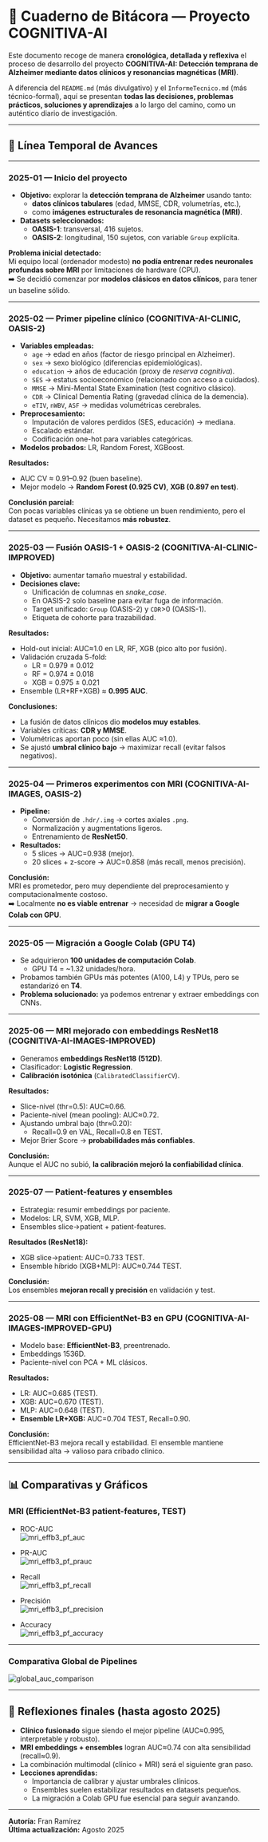 # 📓 Cuaderno de Bitácora — Proyecto COGNITIVA-AI

Este documento recoge de manera **cronológica, detallada y reflexiva** el proceso de desarrollo del proyecto **COGNITIVA-AI: Detección temprana de Alzheimer mediante datos clínicos y resonancias magnéticas (MRI)**.  

A diferencia del `README.md` (más divulgativo) y el `InformeTecnico.md` (más técnico-formal), aquí se presentan **todas las decisiones, problemas prácticos, soluciones y aprendizajes** a lo largo del camino, como un auténtico diario de investigación.  

---

## 📅 Línea Temporal de Avances

---

### 2025-01 — Inicio del proyecto
- **Objetivo:** explorar la **detección temprana de Alzheimer** usando tanto:
  - **datos clínicos tabulares** (edad, MMSE, CDR, volumetrías, etc.),
  - como **imágenes estructurales de resonancia magnética (MRI)**.  
- **Datasets seleccionados:**
  - **OASIS-1**: transversal, 416 sujetos.
  - **OASIS-2**: longitudinal, 150 sujetos, con variable `Group` explícita.  

**Problema inicial detectado:**  
Mi equipo local (ordenador modesto) **no podía entrenar redes neuronales profundas sobre MRI** por limitaciones de hardware (CPU).  
➡️ Se decidió comenzar por **modelos clásicos en datos clínicos**, para tener un baseline sólido.

---

### 2025-02 — Primer pipeline clínico (COGNITIVA-AI-CLINIC, OASIS-2)
- **Variables empleadas:**
  - `age` → edad en años (factor de riesgo principal en Alzheimer).
  - `sex` → sexo biológico (diferencias epidemiológicas).
  - `education` → años de educación (proxy de *reserva cognitiva*).
  - `SES` → estatus socioeconómico (relacionado con acceso a cuidados).
  - `MMSE` → Mini-Mental State Examination (test cognitivo clásico).
  - `CDR` → Clinical Dementia Rating (gravedad clínica de la demencia).
  - `eTIV`, `nWBV`, `ASF` → medidas volumétricas cerebrales.
- **Preprocesamiento:**
  - Imputación de valores perdidos (SES, educación) → mediana.
  - Escalado estándar.
  - Codificación one-hot para variables categóricas.
- **Modelos probados:** LR, Random Forest, XGBoost.

**Resultados:**
- AUC CV ≈ 0.91–0.92 (buen baseline).  
- Mejor modelo → **Random Forest (0.925 CV)**, **XGB (0.897 en test)**.  

**Conclusión parcial:**  
Con pocas variables clínicas ya se obtiene un buen rendimiento, pero el dataset es pequeño. Necesitamos **más robustez**.

---

### 2025-03 — Fusión OASIS-1 + OASIS-2 (COGNITIVA-AI-CLINIC-IMPROVED)
- **Objetivo:** aumentar tamaño muestral y estabilidad.
- **Decisiones clave:**
  - Unificación de columnas en *snake_case*.
  - En OASIS-2 solo baseline para evitar fuga de información.
  - Target unificado: `Group` (OASIS-2) y `CDR`>0 (OASIS-1).
  - Etiqueta de cohorte para trazabilidad.

**Resultados:**
- Hold-out inicial: AUC≈1.0 en LR, RF, XGB (pico alto por fusión).
- Validación cruzada 5-fold:
  - LR = 0.979 ± 0.012
  - RF = 0.974 ± 0.018
  - XGB = 0.975 ± 0.021
- Ensemble (LR+RF+XGB) ≈ **0.995 AUC**.  

**Conclusiones:**
- La fusión de datos clínicos dio **modelos muy estables**.  
- Variables críticas: **CDR y MMSE**.  
- Volumétricas aportan poco (sin ellas AUC ≈1.0).  
- Se ajustó **umbral clínico bajo** → maximizar recall (evitar falsos negativos).  

---

### 2025-04 — Primeros experimentos con MRI (COGNITIVA-AI-IMAGES, OASIS-2)
- **Pipeline:**
  - Conversión de `.hdr/.img` → cortes axiales `.png`.
  - Normalización y augmentations ligeros.
  - Entrenamiento de **ResNet50**.
- **Resultados:**
  - 5 slices → AUC=0.938 (mejor).
  - 20 slices + z-score → AUC=0.858 (más recall, menos precisión).

**Conclusión:**  
MRI es prometedor, pero muy dependiente del preprocesamiento y computacionalmente costoso.  
➡️ Localmente **no es viable entrenar** → necesidad de **migrar a Google Colab con GPU**.

---

### 2025-05 — Migración a Google Colab (GPU T4)
- Se adquirieron **100 unidades de computación Colab**.  
  - GPU T4 = ~1.32 unidades/hora.  
- Probamos también GPUs más potentes (A100, L4) y TPUs, pero se estandarizó en **T4**.  
- **Problema solucionado:** ya podemos entrenar y extraer embeddings con CNNs.  

---

### 2025-06 — MRI mejorado con embeddings ResNet18 (COGNITIVA-AI-IMAGES-IMPROVED)
- Generamos **embeddings ResNet18 (512D)**.
- Clasificador: **Logistic Regression**.
- **Calibración isotónica** (`CalibratedClassifierCV`).

**Resultados:**
- Slice-nivel (thr=0.5): AUC≈0.66.
- Paciente-nivel (mean pooling): AUC≈0.72.
- Ajustando umbral bajo (thr≈0.20):  
  - Recall=0.9 en VAL, Recall=0.8 en TEST.  
- Mejor Brier Score → **probabilidades más confiables**.

**Conclusión:**  
Aunque el AUC no subió, **la calibración mejoró la confiabilidad clínica**.  

---

### 2025-07 — Patient-features y ensembles
- Estrategia: resumir embeddings por paciente.  
- Modelos: LR, SVM, XGB, MLP.  
- Ensembles slice→patient + patient-features.  

**Resultados (ResNet18):**
- XGB slice→patient: AUC=0.733 TEST.  
- Ensemble híbrido (XGB+MLP): AUC≈0.744 TEST.  

**Conclusión:**  
Los ensembles **mejoran recall y precisión** en validación y test.  

---

### 2025-08 — MRI con EfficientNet-B3 en GPU (COGNITIVA-AI-IMAGES-IMPROVED-GPU)
- Modelo base: **EfficientNet-B3**, preentrenado.  
- Embeddings 1536D.  
- Paciente-nivel con PCA + ML clásicos.

**Resultados:**
- LR: AUC=0.685 (TEST).  
- XGB: AUC=0.670 (TEST).  
- MLP: AUC=0.648 (TEST).  
- **Ensemble LR+XGB:** AUC=0.704 TEST, Recall=0.90.  

**Conclusión:**  
EfficientNet-B3 mejora recall y estabilidad. El ensemble mantiene sensibilidad alta → valioso para cribado clínico.

---

## 📊 Comparativas y Gráficos

### MRI (EfficientNet-B3 patient-features, TEST)

- ROC-AUC  
  ![mri_effb3_pf_auc](./graphics_cognitiva_ai/mri_effb3_pf_auc.png)  

- PR-AUC  
  ![mri_effb3_pf_prauc](./graphics_cognitiva_ai/mri_effb3_pf_prauc.png)  

- Recall  
  ![mri_effb3_pf_recall](./graphics_cognitiva_ai/mri_effb3_pf_recall.png)  

- Precisión  
  ![mri_effb3_pf_precision](./graphics_cognitiva_ai/mri_effb3_pf_precision.png)  

- Accuracy  
  ![mri_effb3_pf_accuracy](./graphics_cognitiva_ai/mri_effb3_pf_accuracy.png)  

---

### Comparativa Global de Pipelines
![global_auc_comparison](./graphics_cognitiva_ai/global_auc_comparison_updated.png)  

---

## 📌 Reflexiones finales (hasta agosto 2025)

- **Clínico fusionado** sigue siendo el mejor pipeline (AUC≈0.995, interpretable y robusto).  
- **MRI embeddings + ensembles** logran AUC≈0.74 con alta sensibilidad (recall≈0.9).  
- La combinación multimodal (clínico + MRI) será el siguiente gran paso.  
- **Lecciones aprendidas:**
  - Importancia de calibrar y ajustar umbrales clínicos.  
  - Ensembles suelen estabilizar resultados en datasets pequeños.  
  - La migración a Colab GPU fue esencial para seguir avanzando.  

---

**Autoría:** Fran Ramírez  
**Última actualización:** Agosto 2025
